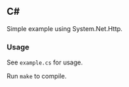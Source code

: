 ## C# ##
Simple example using System.Net.Http.

### Usage ###
See `example.cs` for usage.

Run `make` to compile.

